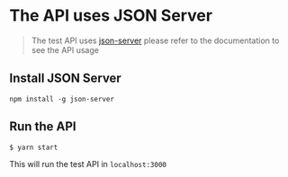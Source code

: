 # The API uses JSON Server

> The test API uses [json-server](https://github.com/typicode/json-server) please refer to the documentation to see the API usage

## Install JSON Server

```
npm install -g json-server
```

## Run the API

```
$ yarn start
```

This will run the test API in `localhost:3000`
